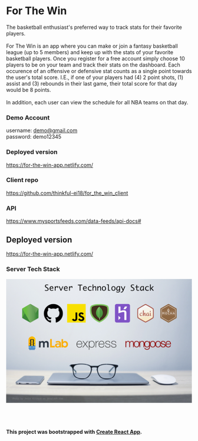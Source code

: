 # For The Win
The basketball enthusiast's preferred way to track stats for their favorite players.
<br>
<br>
For The Win is an app where you can make or join a fantasy basketball league (up to 5 members) and keep up with the stats of your favorite basketball players. Once you register for a free account simply choose 10 players to be on your team and track their stats on the dashboard. Each occurence of an offensive or defensive stat counts as a single point towards the user's total score. I.E., if one of your players had (4) 2 point shots, (1) assist and (3) rebounds in their last game, their total score for that day would be 8 points. 
<br>
<br>
In addition, each user can view the schedule for all NBA teams on that day.

### Demo Account
username: demo@gmail.com <br>
password: demo12345

### Deployed version
  https://for-the-win-app.netlify.com/
  
### Client repo
  https://github.com/thinkful-ei18/for_the_win_client
  
### API
https://www.mysportsfeeds.com/data-feeds/api-docs#

## Deployed version
  https://for-the-win-app.netlify.com/


### Server Tech Stack
![Server Tech Stack](/images/server_tech_stack.jpg?raw=true "Server Tech Stack")

<br>
<br>

#### This project was bootstrapped with [Create React App](https://github.com/facebookincubator/create-react-app).
